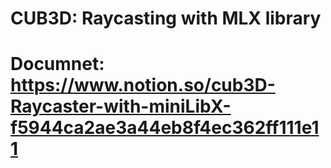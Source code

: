 # CUB3D: Raycasting with MLX library

# Documnet: https://www.notion.so/cub3D-Raycaster-with-miniLibX-f5944ca2ae3a44eb8f4ec362ff111e11
